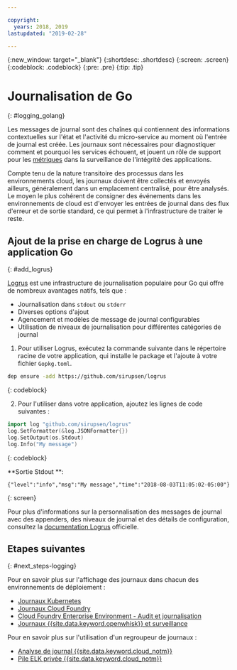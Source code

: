 ```yaml
---

copyright:
  years: 2018, 2019
lastupdated: "2019-02-28"

---
```


{:new_window: target="_blank"}
{:shortdesc: .shortdesc}
{:screen: .screen}
{:codeblock: .codeblock}
{:pre: .pre}
{:tip: .tip}

# Journalisation de Go
{: #logging_golang}

Les messages de journal sont des chaînes qui contiennent des informations contextuelles sur l'état et l'activité du micro-service au moment où l'entrée de journal est créée. Les journaux sont nécessaires pour diagnostiquer comment et pourquoi les services échouent, et jouent un rôle de support pour les [métriques](/docs/go/appmetrics.html) dans la surveillance de l'intégrité des applications.

Compte tenu de la nature transitoire des processus dans les environnements cloud, les journaux doivent être collectés et envoyés ailleurs, généralement dans un emplacement centralisé, pour être analysés. Le moyen le plus cohérent de consigner des événements dans les environnements de cloud est d'envoyer les entrées de journal dans des flux d'erreur et de sortie standard, ce qui permet à l'infrastructure de traiter le reste.

## Ajout de la prise en charge de Logrus à une application Go
{: #add_logrus}

[Logrus](https://github.com/sirupsen/logrus) est une infrastructure de journalisation populaire pour Go qui offre de nombreux avantages natifs, tels que : 
 * Journalisation dans `stdout` ou `stderr`
 * Diverses options d'ajout
 * Agencement et modèles de message de journal configurables
 * Utilisation de niveaux de journalisation pour différentes catégories de journal

1. Pour utiliser Logrus, exécutez la commande suivante dans le répertoire racine de votre application, qui installe le package et l'ajoute à votre fichier `Gopkg.toml`.
  ```bash
  dep ensure -add https://github.com/sirupsen/logrus
  ```
  {: codeblock}

2. Pour l'utiliser dans votre application, ajoutez les lignes de code suivantes :
  ```go
  import log "github.com/sirupsen/logrus"
  log.SetFormatter(&log.JSONFormatter{})
  log.SetOutput(os.Stdout)
  log.Info("My message")
  ```
  {: codeblock}

  **Sortie Stdout **:
  ```
  {"level":"info","msg":"My message","time":"2018-08-03T11:05:02-05:00"}
  ```
  {: screen}

Pour plus d'informations sur la personnalisation des messages de journal avec des appenders, des niveaux de journal et des détails de configuration, consultez la [documentation Logrus](https://godoc.org/gopkg.in/Sirupsen/logrus.v0) officielle.

## Etapes suivantes
{: #next_steps-logging}

Pour en savoir plus sur l'affichage des journaux dans chacun des environnements de déploiement :
* [Journaux Kubernetes](https://kubernetes.io/docs/concepts/cluster-administration/logging/)
* [Journaux Cloud Foundry](/docs/cli/reference/bluemix_cli/bx_cli.html#ibmcloud_app_logs)
* [Cloud Foundry Enterprise Environment - Audit et journalisation](/docs/cloud-foundry/auditing-logging.html#auditing-logging)
* [Journaux {{site.data.keyword.openwhisk}} et surveillance](/docs/openwhisk/openwhisk_logs.html#openwhisk_logs)

Pour en savoir plus sur l'utilisation d'un regroupeur de journaux :
* [Analyse de journal {{site.data.keyword.cloud_notm}}](/docs/services/CloudLogAnalysis/log_analysis_ov.html#log_analysis_ov)
* [Pile ELK privée {{site.data.keyword.cloud_notm}} ](https://www.ibm.com/support/knowledgecenter/en/SSBS6K_2.1.0.2/manage_metrics/logging_elk.html)
